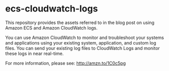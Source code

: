 # ecs-cloudwatch-logs
This repository provides the assets referred to in the blog post on using Amazon ECS and Amazon CloudWatch logs.

You can use Amazon CloudWatch to monitor and troubleshoot your systems and applications using your existing system, application, and custom log files. You can send your existing log files to CloudWatch Logs and monitor these logs in near real-time.

For more information, please see: http://amzn.to/1C0c5pg
